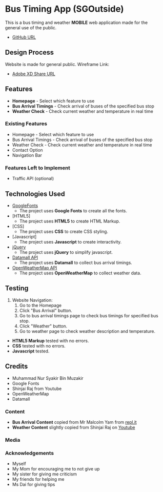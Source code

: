 # Bus Timing App (SGOutside)

This is a bus timing and weather **MOBILE** web application made for the general use of the public.
- [GitHub URL](https://sharkir03.github.io/IDAssignment-2/)
## Design Process

Website is made for general public.
Wireframe Link:
- [Adobe XD Share URL](https://xd.adobe.com/view/09ff4621-c522-454e-bd5c-243e72e13ced-5cac/)

## Features
- **Homepage** - Select which feature to use
- **Bus Arrival Timings** - Check arrival of buses of the specified bus stop
- **Weather Check** - Check current weather and temperature in real time
### Existing Features
- Homepage - Select which feature to use
- Bus Arrival Timings - Check arrival of buses of the specified bus stop
- Weather Check - Check current weather and temperature in real time
- Contact Option
- Navigation Bar
### Features Left to Implement
- Traffic API (optional)
## Technologies Used
- [GoogleFonts](https://fonts.google.com/)
    - The project uses **Google Fonts** to create all the fonts.
- [HTML5]
    - The project uses **HTML5** to create HTML Markup.
- [CSS]
    - The project uses **CSS** to create CSS styling.
- [Javascript]
    - The project uses **Javascript** to create interactivity.
- [jQuery](https://cdnjs.cloudflare.com/ajax/libs/jquery/3.5.1/jquery.min.js)
    - The project uses **jQuery** to simplify javascript.
- [Datamall API](https://www.mytransport.sg/content/mytransport/home/dataMall/dynamic-data.html#Public%20Transport)
    - The project uses **Datamall** to collect bus arrival timings.
- [OpenWeatherMap API](https://openweathermap.org/)
    - The project uses **OpenWeatherMap** to collect weather data.
## Testing
1. Website Navigation:
    1. Go to the Homepage
    2. Click "Bus Arrival" button.
    3. Go to bus arrival timings page to check bus timings for specified bus stop.
    4. Click "Weather" button.
    5. Go to weather page to check weather description and temperature.

- **HTML5 Markup** tested with no errors.
- **CSS** tested with no errors.
- **Javascript** tested.
## Credits
- Muhammad Nur Syakir Bin Muzakir
- Google Fonts
- Shinjai Raj from Youtube
- OpenWeatherMap
- Datamall
### Content
- **Bus Arrival Content** copied from Mr Malcolm Yam from [repl.it](https://repl.it/@malcolmyam/simple-lta#)
- **Weather Content** slightly copied from Shinjai Raj on [Youtube](https://www.youtube.com/c/ShanjaiRaj)

### Media
### Acknowledgements

- Myself
- My Mom for encouraging me to not give up
- My sister for giving me criticism
- My friends for helping me
- Ms Dai for giving tips
